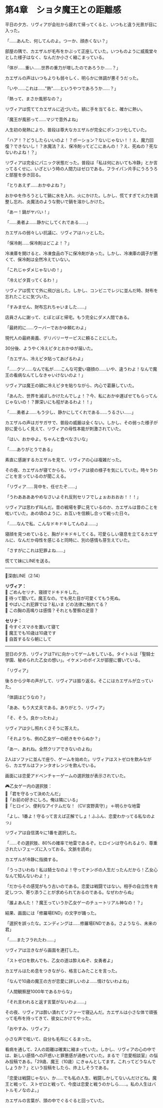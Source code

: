 # 第4章　ショタ魔王との距離感

平日の夕方、リヴィアが会社から疲れて帰ってくると、いつもと違う光景が目に入った。

「......あんた、何してんのよ。つーか、顔赤くない？」

部屋の隅で、カエザルが毛布をかぶって正座していた。いつものように威風堂々とした様子はなく、なんだか小さく縮こまっている。

「体が......重い......世界の重力が増したのであろうか......？」

カエザルの声はいつもよりも弱々しく、明らかに体調が悪そうだった。

「いや......これは......"熱"......というやつであろうか......？」

「熱って、まさか風邪なの？」

リヴィアは慌ててカエザルに近づいた。額に手を当てると、確かに熱い。

「魔王が風邪って......マジで意外よね」

人生初の発熱により、普段は尊大なカエザルが完全にポンコツ化していた。

「ハア！？どうしたらいいのよ！？ポーション？ないじゃない！！え、魔力回復？できないし！？氷魔法？え、保冷剤ってどこにあんの！？え、死ぬの？死なないわよね！？」

リヴィアは完全にパニック状態だった。普段は「私は何においても冷静」とか言ってるくせに、いざという時の人間力はゼロである。フライパン片手にうろうろと部屋を歩き回る。

「とりあえず......おかゆよね？」

おかゆを作ろうとして鍋に水を入れ、火にかけた。しかし、慌てすぎて火力を調整し忘れ、炎魔法のような勢いで鍋を溶かしかけた。

「あー！鍋がヤバい！」

「......勇者よ......静かにしてくれである......」

カエザルの弱々しい抗議に、リヴィアはハッとした。

「保冷剤......保冷剤はどこよ！？」

冷凍庫を開けると、冷凍食品の下に保冷剤があった。しかし、冷凍庫の調子が悪くて、保冷剤は全然冷えていない。

「これじゃダメじゃないの！」

「冷えピタ買ってくるわ！」

リヴィアは慌てて外に飛び出した。しかし、コンビニでレジに並んだ時、財布を忘れたことに気づいた。

「すみません、財布忘れちゃいました......」

店員さんに謝って、とぼとぼと帰宅。もう完全にダメ人間である。

「最終的に......ウーバーでおかゆ頼むわよ」

現代人の最終奥義、デリバリーサービスに頼ることにした。

30分後、ようやく冷えピタとおかゆが届いた。

「カエザル、冷えピタ貼ってあげるわよ」

「......クソ......なんで私が......こんな可愛い寝顔の......いや、違うわよ！なんで魔王の看病なんてしなきゃいけないのよ！」

リヴィアは魔王の額に冷えピタを貼りながら、内心で葛藤していた。

「あんた、世界を滅ぼしかけたんでしょ！？今、私におかゆ運ばせてもらってんじゃないの！？罪深いにも程があるわよ！！」

「......勇者よ......もう少し、静かにしてくれである......うるさい......」

カエザルの声はガサガサで、普段の威厳は全くない。しかし、その弱った様子が妙に愛らしく見えて、リヴィアの母性本能が刺激されていた。

「はい、おかゆよ。ちゃんと食べなさいな」

「......ありがとうである」

素直に感謝するカエザルを見て、リヴィアの心は複雑だった。

その夜、カエザルが寝てからも、リヴィアは彼の様子を気にしていた。時々うわごとを言っているのが聞こえる。

「リヴィア......背中を、任せたぞ......」

「うわああああやめなさいよそれ反則セリフでしょぉおおおお！！！」

リヴィアは思わず叫んだ。昔の戦場を夢に見ているのか、カエザルは昔のことを呟いていた。あの頃のように、お互いを信頼し合って戦った日々。

「......なんで私、こんなドキドキしてんのよ......」

寝顔を見つめていると、胸がドキドキしてくる。可愛らしい寝息を立てるカエザルに、なんだか母性を感じると同時に、別の感情も芽生えていた。

「さすがにこれは犯罪よね......」

慌てて妹にLINEを送る。

---

📱深夜LINE（2:14）

**リヴィア：**  
💫 ごめんセリナ、寝顔でドキドキした。  
💫 待って聞いて。魔王なの。でも見た目が可愛くてもう死ぬ。  
💫 やばいこれ犯罪では？私いま どの法律に触れてる？  
💫 この胸の高鳴りは感情？それとも警察の足音？  

**セリナ：**  
🧊 今すぐスマホを置いて寝て  
🧊 魔王でも10歳は10歳です  
🧊 自首するなら朝にして  

---

翌日の夕方、リヴィアはTVに向かってゲームをしている。タイトルは「聖騎士学園、秘められた乙女の想い」。イケメンのボイスが部屋に響いている。

「リヴィア」

後ろから少年の声がして、リヴィアは振り返る。そこにはカエザルが立っていた。

「体調はどうなの？」

「ああ、もう大丈夫である。ありがとう、リヴィア」

「そ、そう。良かったわよ」

リヴィアは少し照れくさそうに答えた。

「それよりも、例の乙女ゲーの続きをやらぬか？」

「あー、あれね。全然クリアできないのよね」

2人はソファに並んで座り、ゲームを始めた。リヴィアはストゼロを飲みながら、カエザルはファンタオレンジを飲んでいる。

画面には恋愛アドベンチャーゲームの選択肢が表示されていた。

🎮乙女ゲー内の選択肢：  
💬「君を守るって決めたんだ」  
💬「お前の好きにしろ。俺は隣にいる」  
💬「ヒロイン、便利なアイテムだな！（CV:宮野真守）」 ←明らかな地雷

「よし、1番よ！守るって言えば正解でしょ！ふふん、恋愛わかってる私なのよっ」

リヴィアは自信満々に1番を選択した。

「......その選択肢、80%の確率で地雷であるぞ。ヒロインは守られるより、尊重されたいフェーズに入っておる。文脈を読め」

カエザルが冷静に指摘する。

「うっさいわね！私は騎士なのよ！守ってナンボの人生だったんだから！乙女心なんて知んないわよ！」

「だからその感覚がもう古いのである。恋愛は戦闘ではない。相手の自立性を肯定しつつ、寄り添うことが求められておるのである。なぜわからぬ」

「誰よあんた！？魔王っていうか乙女ゲーのチュートリアル神なの！？」

結果、画面には「修羅場END」の文字が踊った。

「選択を誤ったな。エンディングは......修羅場ENDである。さようなら、未来の君」

「......またフラれたわ......」

リヴィアは泣きながら画面を連打した。

「ストゼロを飲んでも、乙女の道は酔えぬぞ、女勇者よ」

カエザルはため息をつきながら、格言じみたことを言った。

「なんで10歳の魔王の方が恋愛に詳しいのよ......情けないわよね」

「人間観察歴1000年であるからな」

「それ言われると返す言葉がないわよ......」

その夜、リヴィアは酔い潰れてソファーで寝込んだ。カエザルは小さな体で頑張って毛布を持ってきて、彼女にかけてやった。

「おやすみ、リヴィア」

小さな声で呟いて、自分も毛布にくるまった。

看病を通して、2人の距離は確実に縮まっていた。しかし、リヴィアの心の中では、新しい感情への戸惑いと罪悪感が渦巻いていた。まるで『恋愛相談室』の悩み投稿である。「29歳、魔王（10歳）にきゅんとしてます。これってどうなんでしょうか？」という投稿をしたら、炸上しそうである。

「恋愛は戦闘じゃない、か......でも私の人生、戦闘しかしてないんだけどね。魔王と戦って、ストゼロと戦って、今度は恋愛と戦うのかしら......。私の人生はバトルモノなのよ。」

カエザルの言葉が、頭の中でぐるぐると回っていた。